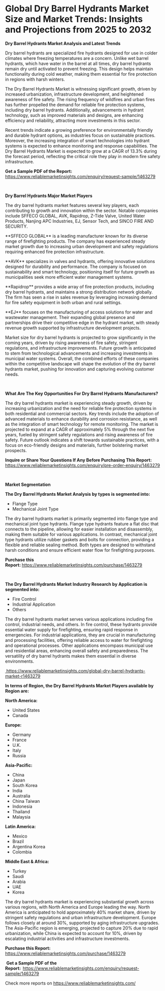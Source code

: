 <p><h1>Global Dry Barrel Hydrants Market Size and Market Trends: Insights and Projections from 2025 to 2032</h1></p><p><strong>Dry Barrel Hydrants Market Analysis and Latest Trends</strong></p>
<p><p>Dry barrel hydrants are specialized fire hydrants designed for use in colder climates where freezing temperatures are a concern. Unlike wet barrel hydrants, which have water in the barrel at all times, dry barrel hydrants remain dry until activated to prevent freezing. This design helps maintain functionality during cold weather, making them essential for fire protection in regions with harsh winters.</p><p>The Dry Barrel Hydrants Market is witnessing significant growth, driven by increased urbanization, infrastructure development, and heightened awareness of fire safety. The rising frequency of wildfires and urban fires has further propelled the demand for reliable fire protection systems, including dry barrel hydrants. Additionally, advancements in hydrant technology, such as improved materials and designs, are enhancing efficiency and reliability, attracting more investments in this sector.</p><p>Recent trends indicate a growing preference for environmentally friendly and durable hydrant options, as industries focus on sustainable practices. Moreover, the increasing integration of smart technologies into hydrant systems is expected to enhance monitoring and response capabilities. The Dry Barrel Hydrants Market is expected to grow at a CAGR of 13.3% during the forecast period, reflecting the critical role they play in modern fire safety infrastructure.</p></p>
<p><strong>Get a Sample PDF of the Report:&nbsp;</strong> <a href="https://www.reliablemarketinsights.com/enquiry/request-sample/1463279?utm_campaign=2182&utm_medium=2&utm_source=Github&utm_content=ia&utm_term=18022025&utm_id=dry-barrel-hydrants">https://www.reliablemarketinsights.com/enquiry/request-sample/1463279</a></p>
<p>&nbsp;</p>
<p><strong>Dry Barrel Hydrants Major Market Players</strong></p>
<p><p>The dry barrel hydrants market features several key players, each contributing to growth and innovation within the sector. Notable companies include SFFECO GLOBAL, AVK, Rapidrop, Z-Tide Valve, United Water Products, Nanjing APC Industries, EJ, Sensor Tech, and SINCO FIRE AND SECURITY.</p><p>**SFFECO GLOBAL** is a leading manufacturer known for its diverse range of firefighting products. The company has experienced steady market growth due to increasing urban development and safety regulations requiring enhanced fire protection infrastructure.</p><p>**AVK** specializes in valves and hydrants, offering innovative solutions designed for durability and performance. The company is focused on sustainability and smart technology, positioning itself for future growth as municipalities seek more efficient water management systems. </p><p>**Rapidrop** provides a wide array of fire protection products, including dry barrel hydrants, and maintains a strong distribution network globally. The firm has seen a rise in sales revenue by leveraging increasing demand for fire safety equipment in both urban and rural settings.</p><p>**EJ** focuses on the manufacturing of access solutions for water and wastewater management. Their expanding global presence and partnerships drive their competitive edge in the hydrant market, with steady revenue growth supported by infrastructure development projects.</p><p>Market size for dry barrel hydrants is projected to grow significantly in the coming years, driven by rising awareness of fire safety, stringent regulations, and infrastructure improvements. Future growth is anticipated to stem from technological advancements and increasing investments in municipal water systems. Overall, the combined efforts of these companies within the competitive landscape will shape the evolution of the dry barrel hydrants market, pushing for innovation and capturing evolving customer needs.</p></p>
<p>&nbsp;</p>
<p><strong>What Are The Key Opportunities For Dry Barrel Hydrants Manufacturers?</strong></p>
<p><p>The dry barrel hydrants market is experiencing steady growth, driven by increasing urbanization and the need for reliable fire protection systems in both residential and commercial sectors. Key trends include the adoption of advanced materials to enhance durability and corrosion resistance, as well as the integration of smart technology for remote monitoring. The market is projected to expand at a CAGR of approximately 5% through the next five years, fueled by stringent safety regulations and rising awareness of fire safety. Future outlook indicates a shift towards sustainable practices, with a focus on eco-friendly designs and materials, further bolstering market prospects.</p></p>
<p><strong>Inquire or Share Your Questions If Any Before Purchasing This Report:</strong> <a href="https://www.reliablemarketinsights.com/enquiry/pre-order-enquiry/1463279?utm_campaign=2182&utm_medium=2&utm_source=Github&utm_content=ia&utm_term=18022025&utm_id=dry-barrel-hydrants">https://www.reliablemarketinsights.com/enquiry/pre-order-enquiry/1463279</a></p>
<p>&nbsp;</p>
<p><strong>Market Segmentation</strong></p>
<p><strong>The Dry Barrel Hydrants Market Analysis by types is segmented into:</strong></p>
<p><ul><li>Flange Type</li><li>Mechanical Joint Type</li></ul></p>
<p><p>The dry barrel hydrants market is primarily segmented into flange type and mechanical joint type hydrants. Flange type hydrants feature a flat disc that connects to the pipeline, allowing for easier installation and disassembly, making them suitable for various applications. In contrast, mechanical joint type hydrants utilize rubber gaskets and bolts for connection, providing a flexible and reliable sealing method. Both types are designed to withstand harsh conditions and ensure efficient water flow for firefighting purposes.</p></p>
<p><strong>Purchase this Report:&nbsp;</strong><a href="https://www.reliablemarketinsights.com/purchase/1463279?utm_campaign=2182&utm_medium=2&utm_source=Github&utm_content=ia&utm_term=18022025&utm_id=dry-barrel-hydrants">https://www.reliablemarketinsights.com/purchase/1463279</a></p>
<p>&nbsp;</p>
<p><strong>The Dry Barrel Hydrants Market Industry Research by Application is segmented into:</strong></p>
<p><ul><li>Fire Control</li><li>Industrial Application</li><li>Others</li></ul></p>
<p><p>The dry barrel hydrants market serves various applications including fire control, industrial needs, and others. In fire control, these hydrants provide essential water supply for firefighting, ensuring rapid response in emergencies. For industrial applications, they are crucial in manufacturing and processing facilities, offering reliable access to water for firefighting and operational processes. Other applications encompass municipal use and residential areas, enhancing overall safety and preparedness. The versatility of dry barrel hydrants makes them essential in diverse environments.</p></p>
<p><a href="https://www.reliablemarketinsights.com/global-dry-barrel-hydrants-market-r1463279?utm_campaign=2182&utm_medium=2&utm_source=Github&utm_content=ia&utm_term=18022025&utm_id=dry-barrel-hydrants">&nbsp;https://www.reliablemarketinsights.com/global-dry-barrel-hydrants-market-r1463279</a></p>
<p><strong>In terms of Region, the Dry Barrel Hydrants Market Players available by Region are:</strong></p>
<p>
    <p> <strong> North America: </strong>
        <ul>
            <li>United States</li>
            <li>Canada</li>
        </ul>
        </p> 
    <p> <strong> Europe: </strong>
        <ul>
            <li>Germany</li>
            <li>France</li>
            <li>U.K.</li>
            <li>Italy</li>
            <li>Russia</li>
        </ul>
        </p> 
    <p> <strong> Asia-Pacific: </strong>
        <ul>
            <li>China</li>
            <li>Japan</li>
            <li>South Korea</li>
            <li>India</li>
            <li>Australia</li>
            <li>China Taiwan</li>
            <li>Indonesia</li>
            <li>Thailand</li>
            <li>Malaysia</li>
        </ul>
        </p> 
    <p> <strong> Latin America: </strong>
        <ul>
            <li>Mexico</li>
            <li>Brazil</li>
            <li>Argentina Korea</li>
            <li>Colombia</li>
        </ul>
        </p> 
    <p> <strong> Middle East & Africa: </strong>
        <ul>
            <li>Turkey</li>
            <li>Saudi</li>
            <li>Arabia</li>
            <li>UAE</li>
            <li>Korea</li>
        </ul>
    </p>
    </p>
<p><p>The dry barrel hydrants market is experiencing substantial growth across various regions, with North America and Europe leading the way. North America is anticipated to hold approximately 40% market share, driven by stringent safety regulations and urban infrastructure development. Europe follows closely at around 30%, supported by aging infrastructure upgrades. The Asia-Pacific region is emerging, projected to capture 20% due to rapid urbanization, while China is expected to account for 10%, driven by escalating industrial activities and infrastructure investments.</p></p>
<p><strong>Purchase this Report: </strong><a href="https://www.reliablemarketinsights.com/purchase/1463279?utm_campaign=2182&utm_medium=2&utm_source=Github&utm_content=ia&utm_term=18022025&utm_id=dry-barrel-hydrants">https://www.reliablemarketinsights.com/purchase/1463279</a></p>
<p>&nbsp;<strong>Get a Sample PDF of the Report:&nbsp;&nbsp;</strong><a href="https://www.reliablemarketinsights.com/enquiry/request-sample/1463279?utm_campaign=2182&utm_medium=2&utm_source=Github&utm_content=ia&utm_term=18022025&utm_id=dry-barrel-hydrants">https://www.reliablemarketinsights.com/enquiry/request-sample/1463279</a></p>
<p><strong></strong></p>
<p>Check more reports on <a href="https://www.reliablemarketinsights.com/?utm_campaign=2182&utm_medium=2&utm_source=Github&utm_content=ia&utm_term=18022025&utm_id=dry-barrel-hydrants">https://www.reliablemarketinsights.com/</a></p>
